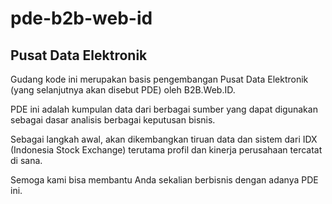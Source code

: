 pde-b2b-web-id
==============

Pusat Data Elektronik
---------------------

Gudang kode ini merupakan basis pengembangan Pusat Data Elektronik (yang
selanjutnya akan disebut PDE) oleh B2B.Web.ID.

PDE ini adalah kumpulan data dari berbagai sumber yang dapat digunakan
sebagai dasar analisis berbagai keputusan bisnis.

Sebagai langkah awal, akan dikembangkan tiruan data dan sistem dari IDX
(Indonesia Stock Exchange) terutama profil dan kinerja perusahaan tercatat
di sana.

Semoga kami bisa membantu Anda sekalian berbisnis dengan adanya PDE ini.
